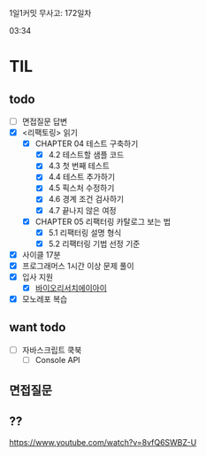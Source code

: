 1일1커밋 무사고: 172일차

03:34

# TIL

## todo

- [ ] 면접질문 답변
- [x] <리팩토링> 읽기
  - [x] CHAPTER 04 테스트 구축하기
    - [x] 4.2 테스트할 샘플 코드
    - [x] 4.3 첫 번째 테스트
    - [x] 4.4 테스트 추가하기
    - [x] 4.5 픽스처 수정하기
    - [x] 4.6 경계 조건 검사하기
    - [x] 4.7 끝나지 않은 여정
  - [x] CHAPTER 05 리팩터링 카탈로그 보는 법
    - [x] 5.1 리팩터링 설명 형식
    - [x] 5.2 리팩터링 기법 선정 기준
- [x] 사이클 17분
- [x] 프로그래머스 1시간 이상 문제 풀이
- [x] 입사 지원
  - [x] [바이오리서치에이아이](https://bioresearchai.notion.site/bioresearchai/535186162c7d4e1fbcd4a0f90d1c5db1)
- [x] 모노레포 복습

## want todo

- [ ] 자바스크립트 쿡북
  - [ ] Console API

## 면접질문

## ??

https://www.youtube.com/watch?v=8vfQ6SWBZ-U
